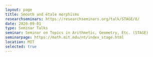 ```yaml
---
layout: page
title: Smooth and étale morphisms
researchseminars: https://researchseminars.org/talk/STAGE/8/
date: 2020-09-01
type: Seminar Talks
seminar: Seminar on Topics in Arithmetic, Geometry, Etc. (STAGE)
seminarpage: https://math.mit.edu/nt/index_stage.html
location: MIT
selected: true
---
```

